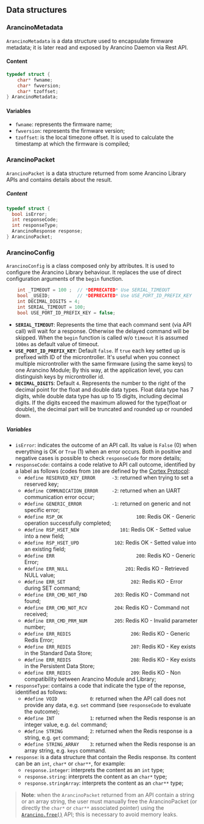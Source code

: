 ## Data structures

### ArancinoMetadata
`ArancinoMetadata` is a data structure used to encapsulate firmware metadata; it is later read and exposed by Arancino Daemon via Rest API.

#### Content
```c++
typedef struct {
	char* fwname;
	char* fwversion;
	char* tzoffset;
} ArancinoMetadata;
```

#### Variables
* `fwname`: represents the firmware name;
* `fwversion`: represents the firmware version;
* `tzoffset`: is the local timezone offset. It is used to calculate the timestamp at which the firmware is compiled;

### ArancinoPacket
`ArancinoPacket` is a data structure returned from some Arancino Library APIs and contains details about the result.

##### Content
```c++
typedef struct {
  bool isError;
  int responseCode;
  int responseType;
  ArancinoResponse response;
} ArancinoPacket;
```

### ArancinoConfig
`ArancinoConfig` is a class composed only by attributes. It is used to configure the Arancino Library behaviour. It replaces the use of direct configuration arguments of the `begin` function.
```c++
    int _TIMEOUT = 100 ;  // *DEPRECATED* Use SERIAL_TIMEOUT
    bool _USEID;          // *DEPRECATED* Use USE_PORT_ID_PREFIX_KEY
    int DECIMAL_DIGITS = 4;
    int SERIAL_TIMEOUT = 100;
    bool USE_PORT_ID_PREFIX_KEY = false;

```

- **`SERIAL_TIMEOUT`**:  Represents the time that each command sent (via API call) will wait
            for a response. Otherwise the delayed command will be skipped. When the
            `begin` function is called w/o `timeout` it is assumed `100ms` as
            default value of timeout.
- **`USE_PORT_ID_PREFIX_KEY`**: Default `false`. If `true` each key setted up is prefixed with ID of the microntroller.
        It's useful when you connect multiple microntroller with the same firmware (using the same keys) to
        one Arancino Module; By this way, at the application level, you can distinguish keys by
        microntroller id.
- **`DECIMAL_DIGITS`**: Default `4`. Represents the number to the right of the decimal point for the float and double data types.
				Float data type has 7 digits, while double data type has up to 15 digits, including decimal digits.
        If the digits exceed the maximum allowed for the type(float or double), the decimal part will be truncated and rounded up or rounded down.

##### Variables
* `isError`: indicates the outcome of an API call. Its value is `False` (0) when everything is OK or `True` (1) when an error occurs. Both in positive and negative cases is possible to check `responseCode` for more details;
* `responseCode`: contains a code relative to API call outcome, identified by a label as follows (codes from `100` are defined by the [Cortex Protocol](#response-codes):
    * `#define RESERVED_KEY_ERROR      -3`: returned when trying to set a reserved key;
    * `#define COMMUNICATION_ERROR     -2`: returned when an UART communication error occur;
    * `#define GENERIC_ERROR           -1`: returned on generic and not specific error;
    * `#define RSP_OK					        100`: Redis OK - Generic operation successfully completed;
    * `#define RSP_HSET_NEW			      101`: Redis OK - Setted value into a new field;
    * `#define RSP_HSET_UPD		       	102`: Redis OK - Setted value into an existing field;
    * `#define ERR						        200`: Redis KO - Generic Error;
    * `#define ERR_NULL				        201`: Redis KO - Retrieved NULL value;
    * `#define ERR_SET					      202`: Redis KO - Error during SET command;
    * `#define ERR_CMD_NOT_FND		    203`: Redis KO - Command not found;
    * `#define ERR_CMD_NOT_RCV		    204`: Redis KO - Command not received;
    * `#define ERR_CMD_PRM_NUM		    205`: Redis KO - Invalid parameter number;
    * `#define ERR_REDIS				      206`: Redis KO - Generic Redis Error;
    * `#define ERR_REDIS				      207`: Redis KO - Key exists in the Standard Data Store;
    * `#define ERR_REDIS				      208`: Redis KO - Key exists in the Persistent Data Store;
    * `#define ERR_REDIS				      209`: Redis KO - Non compatibility between Arancino Module and Library;
* `responseType`: contains a code that indicate the type of the reponse, identified as follows:
    * `#define VOID            0`: returned when the API call does not provide any data, e.g. `set` command (see `responseCode` to evaluate the outcome);
    * `#define INT             1`: returned when the Redis response is an integer value, e.g. `del` command;
    * `#define STRING          2`: returned when the Redis response is a string, e.g. `get` command;
    * `#define STRING_ARRAY    3`: returned when the Redis response is an array string, e.g. `keys` command.
* `response`: is a data structure that contain the Redis response. Its content can be an `int`, `char*` or `char**`, for example:
    * `response.integer`: interprets the content as an `int` type;
    * `response.string`: interprets the content as an `char*` type;
    * `response.stringArray`: interprets the content as an `char**` type;

> **Note**: when the `ArancinoPacket` returned from an API contain a string or an array string, the user must manually free the ArancinoPacket (or directly the `char*` or `char**` associated pointer) using the [`Arancino.free()`](#free) API; this is necessary to avoid memory leaks.
